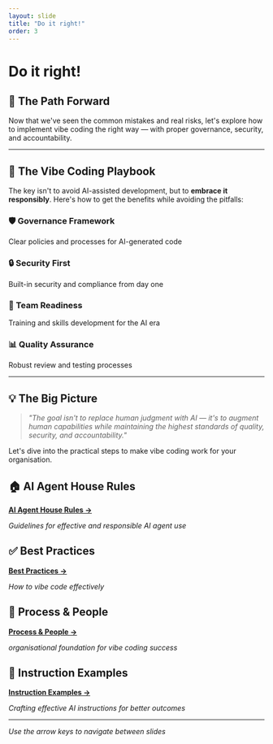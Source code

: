 ```yaml
---
layout: slide
title: "Do it right!"
order: 3
---
```


# Do it right!

## 🎯 The Path Forward

Now that we've seen the common mistakes and real risks, let's explore how to implement vibe coding the right way — with proper governance, security, and accountability.

---

## 🚀 The Vibe Coding Playbook

The key isn't to avoid AI-assisted development, but to **embrace it responsibly**. Here's how to get the benefits while avoiding the pitfalls:

<div class="solution-preview">
    <div class="solution-card">
        <h3>🛡️ Governance Framework</h3>
        <p>Clear policies and processes for AI-generated code</p>
    </div>
    <div class="solution-card">
        <h3>🔒 Security First</h3>
        <p>Built-in security and compliance from day one</p>
    </div>
    <div class="solution-card">
        <h3>👥 Team Readiness</h3>
        <p>Training and skills development for the AI era</p>
    </div>
    <div class="solution-card">
        <h3>📊 Quality Assurance</h3>
        <p>Robust review and testing processes</p>
    </div>
</div>

---

## 💡 The Big Picture

> *"The goal isn't to replace human judgment with AI — it's to augment human capabilities while maintaining the highest standards of quality, security, and accountability."*

Let's dive into the practical steps to make vibe coding work for your organisation.

## 🏠 AI Agent House Rules

[**AI Agent House Rules →**](/slides/03-1-ai-agent-house-rules.html)

*Guidelines for effective and responsible AI agent use*

## ✅ Best Practices

[**Best Practices →**](/slides/03-1-best-practices.html)

*How to vibe code effectively*

## 🏢 Process & People

[**Process & People →**](/slides/03-2-process-people.html)

*organisational foundation for vibe coding success*

## 📝 Instruction Examples

[**Instruction Examples →**](/slides/03-3-instruction-examples.html)

*Crafting effective AI instructions for better outcomes*

---

*Use the arrow keys to navigate between slides*
